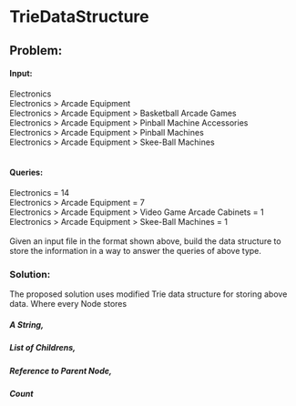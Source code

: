 # TrieDataStructure

## Problem:
#### Input: <br>
Electronics <br>
Electronics > Arcade Equipment <br> 
Electronics > Arcade Equipment > Basketball Arcade Games <br> 
Electronics > Arcade Equipment > Pinball Machine Accessories <br> 
Electronics > Arcade Equipment > Pinball Machines <br> 
Electronics > Arcade Equipment > Skee-Ball Machines <br> 
<br>
#### Queries: <br> 
Electronics = 14 <br> 
Electronics > Arcade Equipment = 7 <br> 
Electronics > Arcade Equipment > Video Game Arcade Cabinets = 1 <br> 
Electronics > Arcade Equipment > Skee-Ball Machines = 1 <br>
<br>
Given an input file in the format shown above, build the data structure to store the information in a way to answer the queries of above type.
<br>
### Solution: <br>
The proposed solution uses modified Trie data structure for storing above data. Where every Node stores <br>
##### A String,<br>
##### List of Childrens,<br>
##### Reference to Parent Node,<br>
##### Count<br>
